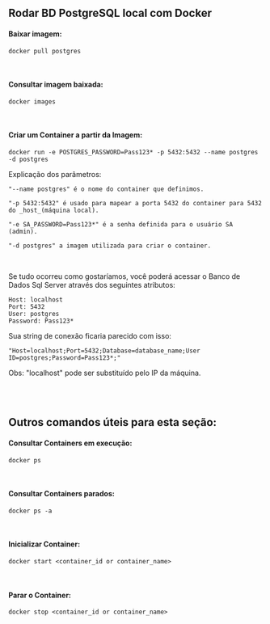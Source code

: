 ## Rodar BD PostgreSQL local com Docker

#### Baixar imagem:

```
docker pull postgres
```

<br>

#### Consultar imagem baixada:

```
docker images
```

<br>

#### Criar um Container a partir da Imagem:
```
docker run -e POSTGRES_PASSWORD=Pass123* -p 5432:5432 --name postgres -d postgres
```

Explicação dos parâmetros: 

```
"--name postgres" é o nome do container que definimos.

"-p 5432:5432" é usado para mapear a porta 5432 do container para 5432 do _host_(máquina local).  

"-e SA_PASSWORD=Pass123*" é a senha definida para o usuário SA (admin).

"-d postgres" a imagem utilizada para criar o container.
```


<br>

Se tudo ocorreu como gostaríamos, você poderá acessar o Banco de Dados Sql Server através dos seguintes atributos:
```
Host: localhost
Port: 5432
User: postgres
Password: Pass123*
``` 

Sua string de conexão ficaria parecido com isso:
```
"Host=localhost;Port=5432;Database=database_name;User ID=postgres;Password=Pass123*;" 
```
Obs: "localhost" pode ser substituído pelo IP da máquina.



<br>
<br>



## Outros comandos úteis para esta seção:


#### Consultar Containers em execução:
```
docker ps 
```

<br>

#### Consultar Containers parados:
```
docker ps -a
```

<br>

#### Inicializar Container:
```
docker start <container_id or container_name>
```

<br>


#### Parar o Container:
```
docker stop <container_id or container_name>
```

